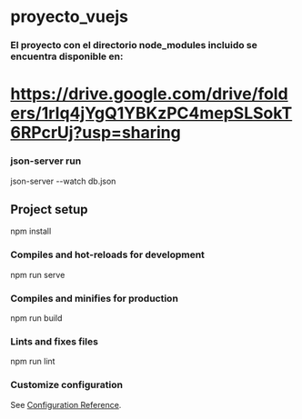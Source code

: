 # proyecto_vuejs

### El proyecto con el directorio node_modules incluido se encuentra disponible en:
# https://drive.google.com/drive/folders/1rIq4jYgQ1YBKzPC4mepSLSokT6RPcrUj?usp=sharing

### json-server run
json-server --watch db.json

## Project setup
npm install

### Compiles and hot-reloads for development
npm run serve

### Compiles and minifies for production
npm run build

### Lints and fixes files
npm run lint

### Customize configuration
See [Configuration Reference](https://cli.vuejs.org/config/).

